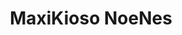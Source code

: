 ---
title: "MaxiKioso NoeNes"
url: /ciudad-autonoma-de-buenos-aires/maxikioso-noenes/
shop: comodidad
---